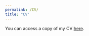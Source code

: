 ```yaml
---
permalink: /CV/
title: "CV"
---
```


You can access a copy of my CV [here](https://drive.google.com/file/d/1EOJVfKT0_tuaSiB90TsU0HUtVLvIThSH/view?usp=drive_link). 
